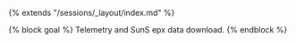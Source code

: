 {% extends "/sessions/_layout/index.md" %}

{% block goal %}
Telemetry and SunS epx data download.
{% endblock %}
